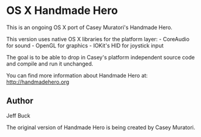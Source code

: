 OS X Handmade Hero
==================

This is an ongoing OS X port of Casey Muratori's Handmade Hero.

This version uses native OS X libraries for the platform layer:
	- CoreAudio for sound
	- OpenGL for graphics
	- IOKit's HID for joystick input

The goal is to be able to drop in Casey's platform independent
source code and compile and run it unchanged.

You can find more information about Handmade Hero at:
	http://handmadehero.org


Author
------
Jeff Buck

The original version of Handmade Hero is being created by Casey Muratori.

